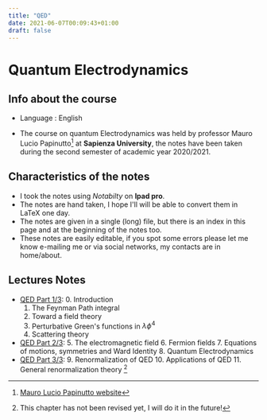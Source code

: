 ```yaml
---
title: "QED"
date: 2021-06-07T00:09:43+01:00
draft: false
---
```



# Quantum Electrodynamics

## Info about the course

* Language : English

* The course on quantum Electrodynamics was held by professor Mauro Lucio Papinutto[^1] at **Sapienza University**, the notes have been taken during the second semester of academic year 2020/2021.

## Characteristics of the notes

- I took the notes using _Notabilty_ on **Ipad pro**.
- The notes are hand taken, I hope I'll will be able to convert them in LaTeX one day.
- The notes are given in a single (long) file, but there is an index in this page and at the beginning of the notes too.
- These notes are easily editable, if you spot some errors please let me know e-mailing me or via social networks, my contacts are in home/about. 


## Lectures Notes

* [QED Part 1/3](https://drive.google.com/file/d/1MiEhWNv-r_-zioDyCzssBU4baz8xAqMc/view?usp=sharing):
    0. Introduction
    1. The Feynman Path integral
    2. Toward a field theory
    3. Perturbative Green's functions in $\lambda\phi^4$
    4. Scattering theory
* [QED Part 2/3](https://drive.google.com/file/d/1H9RTN_pxiuz9rhEvQA3ZB8c29JqygJ37/view?usp=sharing):
    5. The electromagnetic field
    6. Fermion fields
    7. Equations of motions, symmetries and Ward Identity
    8. Quantum Electrodynamics
* [QED Part 3/3](https://drive.google.com/file/d/1fTFxzXxQXWzQRPsUN_OwZRgcOwOkbVmt/view?usp=sharing):
    9. Renormalization of QED
    10. Applications of QED
    11. General renormalization theory [^2]



[^1]: [Mauro Lucio Papinutto website](https://www.roma1.infn.it/~papinutt/)
[^2]: This chapter has not been revised yet, I will do it in the future!